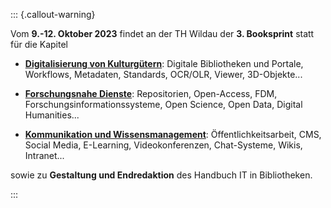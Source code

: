 ::: {.callout-warning}

Vom **9.-12. Oktober 2023** findet an der TH Wildau der **3. Booksprint** statt für die Kapitel

- **[Digitalisierung von Kulturgütern](#digitalisierung)**: Digitale Bibliotheken und Portale, Workflows, Metadaten, Standards, OCR/OLR, Viewer, 3D-Objekte...

- **[Forschungsnahe Dienste](#forschungsnahe-dienste)**: Repositorien, Open-Access, FDM, Forschungsinformationssysteme, Open Science, Open Data, Digital Humanities...

- **[Kommunikation und Wissensmanagement](#kommunikation)**: Öffentlichkeitsarbeit, CMS, Social Media, E-Learning, Videokonferenzen, Chat-Systeme, Wikis, Intranet...

sowie zu **Gestaltung und Endredaktion** des Handbuch IT in Bibliotheken.

:::
